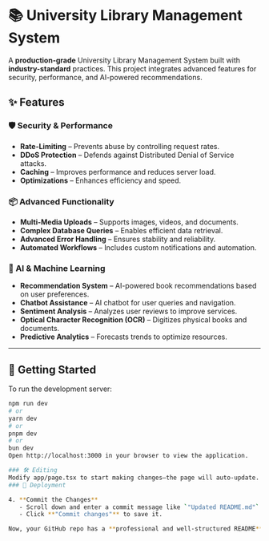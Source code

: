 # 📚 University Library Management System  

A **production-grade** University Library Management System built with **industry-standard** practices. This project integrates advanced features for security, performance, and AI-powered recommendations.  

## ✨ Features  

### 🛡️ Security & Performance  
- **Rate-Limiting** – Prevents abuse by controlling request rates.  
- **DDoS Protection** – Defends against Distributed Denial of Service attacks.  
- **Caching** – Improves performance and reduces server load.  
- **Optimizations** – Enhances efficiency and speed.  

### 📦 Advanced Functionality  
- **Multi-Media Uploads** – Supports images, videos, and documents.  
- **Complex Database Queries** – Enables efficient data retrieval.  
- **Advanced Error Handling** – Ensures stability and reliability.  
- **Automated Workflows** – Includes custom notifications and automation.  

### 🤖 AI & Machine Learning  
- **Recommendation System** – AI-powered book recommendations based on user preferences.  
- **Chatbot Assistance** – AI chatbot for user queries and navigation.  
- **Sentiment Analysis** – Analyzes user reviews to improve services.  
- **Optical Character Recognition (OCR)** – Digitizes physical books and documents.  
- **Predictive Analytics** – Forecasts trends to optimize resources.  

---

## 🚀 Getting Started  

To run the development server:  

```bash
npm run dev
# or
yarn dev
# or
pnpm dev
# or
bun dev
Open http://localhost:3000 in your browser to view the application.

### 🛠️ Editing
Modify app/page.tsx to start making changes—the page will auto-update.
### 🚢 Deployment

4. **Commit the Changes**  
   - Scroll down and enter a commit message like `"Updated README.md"`  
   - Click **"Commit changes"** to save it.  

Now, your GitHub repo has a **professional and well-structured README**! 🚀 Let me know if you need any modifications! 😊

